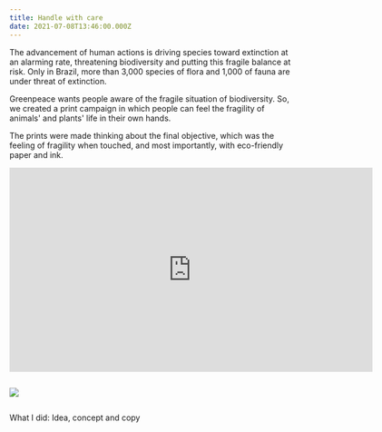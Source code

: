```yaml
---
title: Handle with care
date: 2021-07-08T13:46:00.000Z
---
```

  <div class="text-idea">

The advancement of human actions is driving species toward extinction at an alarming rate, threatening biodiversity and putting this fragile balance at risk. Only in Brazil, more than 3,000 species of flora and 1,000 of fauna are under threat of extinction.

Greenpeace wants people aware of the fragile situation of biodiversity. So, we created a print campaign in which people can feel the fragility of animals' and plants' life in their own hands. 

The prints were made thinking about the final objective, which was the feeling of fragility when touched, and most importantly, with eco-friendly paper and ink.

  </div>
</div>

<iframe src="https://player.vimeo.com/video/827657802?h=89091f8881&title=0&byline=0&portrait=0" width="640" height="360" frameborder="0" allow="autoplay; fullscreen; picture-in-picture" allowfullscreen></iframe>

![]()

![](https://ucarecdn.com/0162d19e-3184-4877-b1f1-68c01ddb5655/)

![]()

W﻿hat I did: Idea, concept and copy